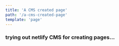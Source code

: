 ```yaml
---
title: 'A CMS created page'
path: '/a-cms-created-page'
template: 'page'
---
```

### trying out netlify CMS for creating pages...
